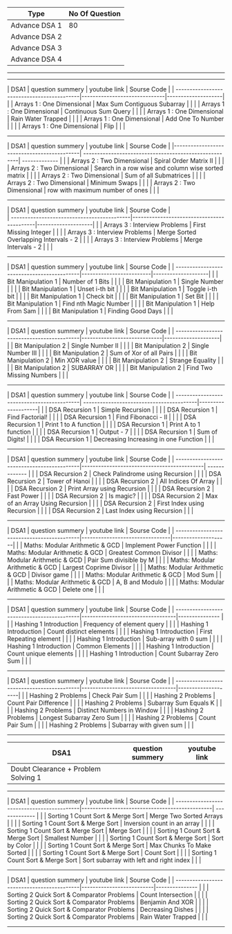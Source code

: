 | Type            | No Of Question | 
| -------------   | -------------  | 
| Advance DSA 1   |    80          | 
| Advance DSA 2   |                |
| Advance DSA 3   |                |
| Advance DSA 4   |                |

------------------------------------------------------------------------------------------------------------
------------------------------------------------------------------------------------------------------------

| DSA1                                       | question summery             | youtube link       | Sourse Code    |
| -------------------------------------------|------------------------------|--------------------|                |
| Arrays 1 : One Dimensional                 |  Max Sum Contiguous Subarray |                    |                |
| Arrays 1 : One Dimensional                 |  Continuous Sum Query        |                    |                |
| Arrays 1 : One Dimensional                 |  Rain Water Trapped          |                    |                |
| Arrays 1 : One Dimensional                 |  Add One To Number           |                    |                |
| Arrays 1 : One Dimensional                 |  Flip                        |                    |                |





------------------------------------------------------------------------------------------------------------


| DSA1                                       | question summery                                      | youtube link       | Sourse Code    |
|--------------------------------------------| ------------------------------------------------------|  -------------     |                |
| Arrays 2 : Two Dimensional                 |  Spiral Order Matrix II                               |                    |                |
| Arrays 2 : Two Dimensional                 |  Search in a row wise and column wise sorted matrix   |                    |                |
| Arrays 2 : Two Dimensional                 |  Sum of all Submatrices                               |                    |                |
| Arrays 2 : Two Dimensional                 |  Minimum Swaps                                        |                    |                |
| Arrays 2 : Two Dimensional                 |  row with maximum number of ones                      |                    |                |




------------------------------------------------------------------------------------------------------------


| DSA1                                       | question summery                          | youtube link       | Sourse Code    |                    
| -------------------------------------------|-------------------------------------------|--------------------|                |
| Arrays 3 : Interview Problems              |  First Missing Integer                    |                    |                |
| Arrays 3 : Interview Problems              |  Merge Sorted Overlapping Intervals - 2   |                    |                |
| Arrays 3 : Interview Problems              |  Merge Intervals - 2                      |                    |                |



------------------------------------------------------------------------------------------------------------


| DSA1                                       | question summery        | youtube link       | Sourse Code    |
| -------------------------------------------|-------------------------|--------------------|                |
| Bit Manipulation 1                         |  Number of 1 Bits       |                    |                |
| Bit Manipulation 1                         |  Single Number          |                    |                |
| Bit Manipulation 1                         |  Unset i-th bit         |                    |                |
| Bit Manipulation 1                         |  Toggle i-th bit        |                    |                |
| Bit Manipulation 1                         |  Check bit              |                    |                |
| Bit Manipulation 1                         |  Set Bit                |                    |                |
| Bit Manipulation 1                         |  Find nth Magic Number  |                    |                |
| Bit Manipulation 1                         |  Help From Sam          |                    |                |
| Bit Manipulation 1                         |  Finding Good Days      |                    |                |






------------------------------------------------------------------------------------------------------------


| DSA1                                       | question summery            | youtube link       | Sourse Code    |
| -------------------------------------------|-----------------------------|--------------------|                |
| Bit Manipulation 2                         |  Single Number II           |                    |                |
| Bit Manipulation 2                         |  Single Number III          |                    |                |
| Bit Manipulation 2                         |  Sum of Xor of all Pairs    |                    |                |
| Bit Manipulation 2                         |  Min XOR value              |                    |                |
| Bit Manipulation 2                         |  Strange Equality           |                    |                |
| Bit Manipulation 2                         |  SUBARRAY OR                |                    |                |
| Bit Manipulation 2                         |  Find Two Missing Numbers   |                    |                |



------------------------------------------------------------------------------------------------------------


| DSA1                                       | question summery                         | youtube link       | Sourse Code    |
| -------------------------------------------| -----------------------------------------|--------------------|                |
| DSA Recursion 1                            |  Simple Recursion                        |                    |                |
| DSA Recursion 1                            |  Find Factorial!                         |                    |                |
| DSA Recursion 1                            |  Find Fibonacci - II                     |                    |                |
| DSA Recursion 1                            |  Print 1 to A function                   |                    |                |
| DSA Recursion 1                            |  Print A to 1 function                   |                    |                |
| DSA Recursion 1                            |  Output - 7                              |                    |                |
| DSA Recursion 1                            |  Sum of Digits!                          |                    |                |
| DSA Recursion 1                            |  Decreasing Increasing in one Function   |                    |                |



------------------------------------------------------------------------------------------------------------


| DSA1                                       | question summery                           | youtube link       | Sourse Code    |
| -------------------------------------------|--------------------------------------------|  -------------     |                |
| DSA Recursion 2                            |  Check Palindrome using Recursion          |                    |                |
| DSA Recursion 2                            |  Tower of Hanoi                            |                    |                |
| DSA Recursion 2                            |  All Indices Of Array                      |                    |                |
| DSA Recursion 2                            |  Print Array using Recursion               |                    |                |
| DSA Recursion 2                            |  Fast Power                                |                    |                |
| DSA Recursion 2                            |  Is magic?                                 |                    |                |
| DSA Recursion 2                            |  Max of an Array Using Recursion           |                    |                |
| DSA Recursion 2                            |  First Index using Recursion               |                    |                |
| DSA Recursion 2                            |  Last Index using Recursion                |                    |                |


------------------------------------------------------------------------------------------------------------



| DSA1                                       | question summery               | youtube link       | Sourse Code    |
| -------------------------------------------|--------------------------------|--------------------|                |
| Maths: Modular Arithmetic & GCD            |  Implement Power Function      |                    |                |
| Maths: Modular Arithmetic & GCD            |  Greatest Common Divisor       |                    |                |
| Maths: Modular Arithmetic & GCD            |  Pair Sum divisible by M       |                    |                |
| Maths: Modular Arithmetic & GCD            |  Largest Coprime Divisor       |                    |                |
| Maths: Modular Arithmetic & GCD            |  Divisor game                  |                    |                |
| Maths: Modular Arithmetic & GCD            |  Mod Sum                       |                    |                |
| Maths: Modular Arithmetic & GCD            |  A, B and Modulo               |                    |                |
| Maths: Modular Arithmetic & GCD            |  Delete one                    |                    |                |



------------------------------------------------------------------------------------------------------------


| DSA1                                       | question summery                 | youtube link       | Sourse Code    |
| -------------------------------------------|----------------------------------|---------------     |                |
| Hashing 1 Introduction                     |  Frequency of element query      |                    |                |
| Hashing 1 Introduction                     |  Count distinct elements         |                    |                |
| Hashing 1 Introduction                     |  First Repeating element         |                    |                |
| Hashing 1 Introduction                     |  Sub-array with 0 sum            |                    |                |
| Hashing 1 Introduction                     |  Common Elements                 |                    |                |
| Hashing 1 Introduction                     |  Count unique elements           |                    |                |
| Hashing 1 Introduction                     |  Count Subarray Zero Sum         |                    |                |



------------------------------------------------------------------------------------------------------------


| DSA1                                       | question summery                 | youtube link       | Sourse Code    |
| -------------------------------------------|----------------------------------|--------------------|                |
| Hashing 2 Problems                         |  Check Pair Sum                  |                    |                |
| Hashing 2 Problems                         |  Count Pair Difference           |                    |                |
| Hashing 2 Problems                         |  Subarray Sum Equals K           |                    |                |
| Hashing 2 Problems                         |  Distinct Numbers in Window      |                    |                |
| Hashing 2 Problems                         |  Longest Subarray Zero Sum       |                    |                |
| Hashing 2 Problems                         |  Count Pair Sum                  |                    |                |
| Hashing 2 Problems                         |  Subarray with given sum         |                    |                |



------------------------------------------------------------------------------------------------------------


| DSA1                                       | question summery | youtube link       |
| ------------------------------------       | -------------    |  -------------     |
| Doubt Clearance + Problem Solving 1        |                  |                    |


------------------------------------------------------------------------------------------------------------



| DSA1                                       | question summery                              | youtube link       | Sourse Code    |
| -------------------------------------------|-----------------------------------------------|  -------------     |                |
| Sorting 1 Count Sort & Merge Sort          |  Merge Two Sorted Arrays                      |                    |                |
| Sorting 1 Count Sort & Merge Sort          |  Inversion count in an array                  |                    |                |
| Sorting 1 Count Sort & Merge Sort          |  Merge Sort                                   |                    |                |
| Sorting 1 Count Sort & Merge Sort          |  Smallest Number                              |                    |                |
| Sorting 1 Count Sort & Merge Sort          |  Sort by Color                                |                    |                |
| Sorting 1 Count Sort & Merge Sort          |  Max Chunks To Make Sorted                    |                    |                |
| Sorting 1 Count Sort & Merge Sort          |  Count Sort                                   |                    |                |
| Sorting 1 Count Sort & Merge Sort          |  Sort subarray with left and right index      |                    |                |



------------------------------------------------------------------------------------------------------------


| DSA1                                       | question summery         | youtube link       | Sourse Code    |
| -------------------------------------------|--------------------------|---------------     |                |
| Sorting 2 Quick Sort & Comparator Problems |  Count Intersection      |                    |                |
| Sorting 2 Quick Sort & Comparator Problems |  Benjamin And XOR        |                    |                |
| Sorting 2 Quick Sort & Comparator Problems |  Decreasing Dishes       |                    |                |
| Sorting 2 Quick Sort & Comparator Problems |  Rain  Water Trapped     |                    |                |
    


------------------------------------------------------------------------------------------------------------
